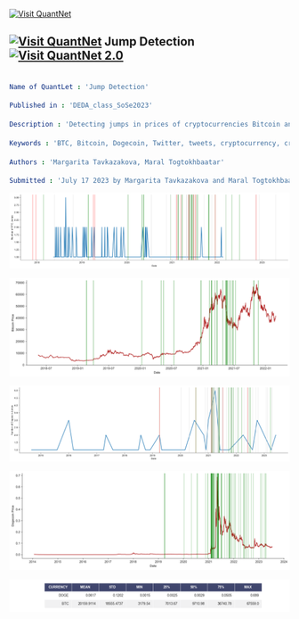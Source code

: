 [<img src="https://github.com/QuantLet/Styleguide-and-FAQ/blob/master/pictures/banner.png" width="1100" alt="Visit QuantNet">](http://quantlet.de/)

## [<img src="https://github.com/QuantLet/Styleguide-and-FAQ/blob/master/pictures/qloqo.png" alt="Visit QuantNet">](http://quantlet.de/) **Jump Detection** [<img src="https://github.com/QuantLet/Styleguide-and-FAQ/blob/master/pictures/QN2.png" width="60" alt="Visit QuantNet 2.0">](http://quantlet.de/)

```yaml

Name of QuantLet : 'Jump Detection'

Published in : 'DEDA_class_SoSe2023'

Description : 'Detecting jumps in prices of cryptocurrencies Bitcoin and Dogecoin using historical CC price data from Kaggle. Lee and Mykland (2012) method is used.'

Keywords : 'BTC, Bitcoin, Dogecoin, Twitter, tweets, cryptocurrency, cryptocurrencies, jumps, jump detection, time series, Lee, Mykland, digital assets, price movement'

Authors : 'Margarita Tavkazakova, Maral Togtokhbaatar'

Submitted : 'July 17 2023 by Margarita Tavkazakova and Maral Togtokhbaatar'

```

![Picture1](bitcoin_number_of_jumps_new.png)

![Picture2](bitcoin_price_tweets.png)

![Picture3](dogecoin_number_of_jumps_new.png)

![Picture4](dogecoin_price_tweets.png)

![Picture5](table_mpl5.png)